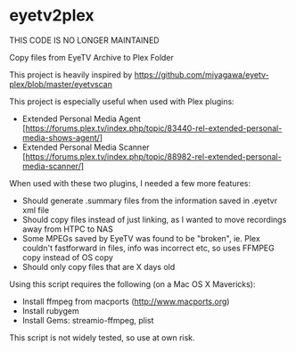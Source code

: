 eyetv2plex
==========

THIS CODE IS NO LONGER MAINTAINED

Copy files from EyeTV Archive to Plex Folder

This project is heavily inspired by https://github.com/miyagawa/eyetv-plex/blob/master/eyetvscan 

This project is especially useful when used with Plex plugins:

 * Extended Personal Media Agent [https://forums.plex.tv/index.php/topic/83440-rel-extended-personal-media-shows-agent/]
 * Extended Personal Media Scanner [https://forums.plex.tv/index.php/topic/88982-rel-extended-personal-media-scanner/]

When used with these two plugins, I needed a few more features:

 * Should generate .summary files from the information saved in .eyetvr xml file
 * Should copy files instead of just linking, as I wanted to move recordings away from HTPC to NAS
 * Some MPEGs saved by EyeTV was found to be "broken", ie. Plex couldn't fastforward in files, info was incorrect etc, so uses FFMPEG copy instead of OS copy
 * Should only copy files that are X days old
 
Using this script requires the following (on a Mac OS X Mavericks):
 
 * Install ffmpeg from macports (http://www.macports.org)
 * Install rubygem
 * Install Gems: streamio-ffmpeg, plist
 
This script is not widely tested, so use at own risk.  
